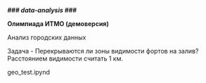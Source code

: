 ***### data-analysis ###***

**Олимпиада ИТМО (демоверсия)**

Анализ городских данных


Задача - Перекрываются ли зоны видимости фортов на залив? Расстоянием видимости считать 1 км.

geo_test.ipynd 
